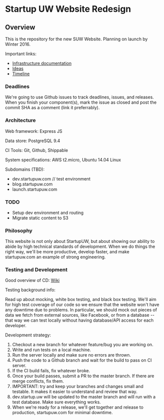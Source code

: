 Startup UW Website Redesign
==================

## Overview

This is the repository for the new SUW Website. Planning on launch by Winter 2016.

Important links:
- [Infrastructure documentation](https://docs.google.com/spreadsheets/d/12cQx4J6iozWVqrAVz26X6F8Jufq96ee4j4ZJ1NCNpMo)
- [Ideas](https://docs.google.com/document/d/17rMPQ0pNIClu35xPAHzYHl_28HMAYzvtrGGpAxnfaEo/edit)
- [Timeline](https://github.com/danfang/suw-web/issues)

### Deadlines

We're going to use Github issues to track deadlines, issues, and releases. When you finish your component(s), mark the issue as closed and post the commit SHA as a comment (link it preferrably).

### Architecture

Web framework: Express JS

Data store: PostgreSQL 9.4

CI Tools: Git, Github, Shippable

System specifications: AWS t2.micro, Ubuntu 14.04 Linux

Subdomains (TBD):

 - dev.startupuw.com // test environment
 - blog.startupuw.com
 - launch.startupuw.com

### TODO

- Setup dev environment and routing
- Migrate static content to S3

### Philosophy

This website is not only about StartupUW, but about showing our ability to abide by high technical standards of development. When we do things the right way, we'll be more productive, develop faster, and make startupuw.com an example of strong engineering.

### Testing and Development

Good overview of CD: [Wiki](https://en.wikipedia.org/wiki/Continuous_delivery)

Testing background info:

Read up about mocking, white box testing, and black box testing. We'll aim for high test coverage of our code so we ensure that the website won't have any downtime due to problems. In particular, we should mock out pieces of data we fetch from external sources, like Facebook, or from a database -- that way we can test locally without having database/API access for each developer. 

Development strategy: 

1. Checkout a new branch for whatever feature/bug you are working on.
2. Write and run tests on a local machine.
3. Run the server locally and make sure no errors are thrown.
4. Push the code to a Github branch and wait for the build to pass on CI server.
6. If the CI build fails, fix whatever broke.
7. Once your build passes, submit a PR to the master branch. If there are merge conflicts, fix them.
8. IMPORTANT: try and keep your branches and changes small and testable. It makes it easier to understand and review that way.
9. dev.startup.uw will be updated to the master branch and will run with a test database. Make sure everything works.
10. When we're ready for a release, we'll get together and release to production, startupuw.com for minimal downtime.
